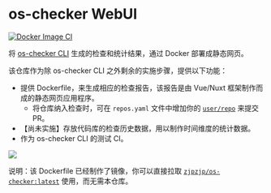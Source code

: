 # os-checker WebUI

[![Docker Image CI](https://github.com/os-checker/os-checker.github.io/actions/workflows/docker.yml/badge.svg)](https://github.com/os-checker/os-checker.github.io/actions/workflows/docker.yml)

将 [os-checker CLI](https://github.com/os-checker/os-checker) 生成的检查和统计结果，通过
Docker 部署成静态网页。

该仓库作为除 os-checker CLI 之外剩余的实施步骤，提供以下功能：
* 提供 Dockerfile，来生成相应的检查报告，该报告是由 Vue/Nuxt 框架制作而成的静态网页应用程序。
  * 将仓库纳入检查时，可在 `repos.yaml` 文件中增加你的 [`user/repo`](https://github.com/os-checker/os-checker/issues/5) 来提交 PR。
* 【尚未实施】存放代码库的检查历史数据，用以制作时间维度的统计数据。
* 作为 os-checker CLI 的测试 CI。

[![](https://github.com/user-attachments/assets/b0a02af6-e602-4fc2-9cdf-37c7ec01c41b)](https://docs.qq.com/slide/DTG5RWlpaU1JibmZk)

说明：该 Dockerfile 已经制作了镜像，你可以直接拉取 [`zjpzjp/os-checker:latest`](https://hub.docker.com/repository/docker/zjpzjp/os-checker)
使用，而无需本仓库。
